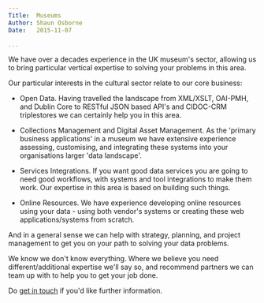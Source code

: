 ```yaml
---
Title:  Museums  
Author: Shaun Osborne
Date:   2015-11-07

...
```


We have over a decades experience in the UK museum's sector, allowing us to bring particular vertical expertise to solving your problems in this area.

Our particular interests in the cultural sector relate to our core business:

* Open Data. Having travelled the landscape from XML/XSLT, OAI-PMH, and Dublin Core to RESTful JSON based API's and CIDOC-CRM triplestores we can certainly help you in this area.

* Collections Management and Digital Asset Management. As the 'primary business applications' in a museum we have extensive experience assessing, customising, and integrating these systems into your organisations larger 'data landscape'.

* Services Integrations.  If you want good data services you are going to need good workflows, with systems and tool integrations to make them work. Our expertise in this area is based on building such things.

* Online Resources. We have experience developing online resources using your data - using both vendor's systems or creating these web applications/systems from scratch.

And in a general sense we can help with strategy, planning, and project management to get you on your path to solving your data problems.

We know we don't know everything. Where we believe you need different/additional expertise we'll say so, and recommend partners we can team up with to help you to get your job done.

Do [get in touch](/contact/) if you'd like further information.
